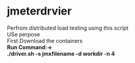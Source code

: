 # jmeterdrvier<br>
Perfrom distributed load testing using this script<br>
USe perpose<br>
First Download the containers<br>
<b>Run Command:-><b><br>
./driver.sh -s jmxfilename -d workdir -n 4
